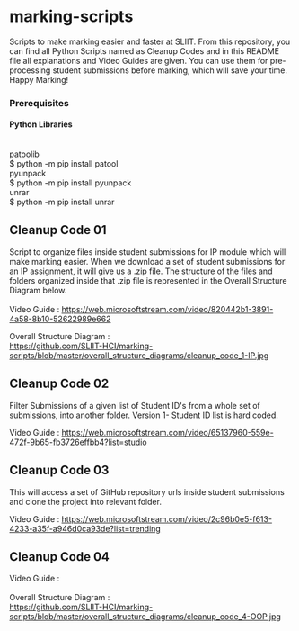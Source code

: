 # marking-scripts

Scripts to make marking easier and faster at SLIIT. From this repository, you can find all Python Scripts named as Cleanup Codes and in this README file all explanations and Video Guides are given. You can use them for pre-processing student submissions before marking, which will save your time. Happy Marking!

### Prerequisites

#### Python Libraries
<br>patoolib    
    $ python -m pip install patool
<br>pyunpack    
    $ python -m pip install pyunpack
<br>unrar       
    $ python -m pip install unrar

## Cleanup Code 01

Script to organize files inside student submissions for IP module which will make marking easier. When we download a set of student submissions for an IP assignment, it will give us a .zip file. The structure of the files and folders organized inside that .zip file is represented in the Overall Structure Diagram below. 
<br><br>
Video Guide : https://web.microsoftstream.com/video/820442b1-3891-4a58-8b10-52622989e662 <br> 

Overall Structure Diagram : <br>
https://github.com/SLIIT-HCI/marking-scripts/blob/master/overall_structure_diagrams/cleanup_code_1-IP.jpg

## Cleanup Code 02

Filter Submissions of a given list of Student ID's from a whole set of submissions, into another folder.
Version 1- Student ID list is hard coded.

Video Guide : https://web.microsoftstream.com/video/65137960-559e-472f-9b65-fb3726effbb4?list=studio

## Cleanup Code 03

This will access a set of GitHub repository urls inside student submissions and clone the project into relevant folder.

Video Guide : https://web.microsoftstream.com/video/2c96b0e5-f613-4233-a35f-a946d0ca93de?list=trending

## Cleanup Code 04

Video Guide :<br><br>
Overall Structure Diagram :<br>
https://github.com/SLIIT-HCI/marking-scripts/blob/master/overall_structure_diagrams/cleanup_code_4-OOP.jpg
